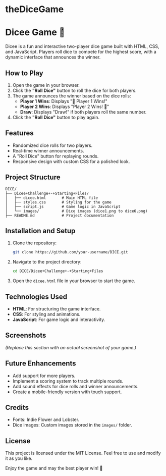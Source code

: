 # theDiceGame
# Dicee Game 🎲

Dicee is a fun and interactive two-player dice game built with HTML, CSS, and JavaScript. Players roll dice to compete for the highest score, with a dynamic interface that announces the winner.

## How to Play

1. Open the game in your browser.
2. Click the **"Roll Dice"** button to roll the dice for both players.
3. The game announces the winner based on the dice rolls:
    - **Player 1 Wins**: Displays "🚩 Player 1 Wins!"
    - **Player 2 Wins**: Displays "Player 2 Wins! 🚩"
    - **Draw**: Displays "Draw!" if both players roll the same number.
4. Click the **"Roll Dice"** button to play again.

## Features

- Randomized dice rolls for two players.
- Real-time winner announcements.
- A "Roll Dice" button for replaying rounds.
- Responsive design with custom CSS for a polished look.

## Project Structure

```
DICE/
├── Dicee+Challenge+-+Starting+Files/
│   ├── dicee.html       # Main HTML file
│   ├── styles.css       # Styling for the game
│   ├── script.js        # Game logic in JavaScript
│   └── images/          # Dice images (dice1.png to dice6.png)
├── README.md            # Project documentation
```

## Installation and Setup

1. Clone the repository:
    ```bash
    git clone https://github.com/your-username/DICE.git
    ```

2. Navigate to the project directory:
    ```bash
    cd DICE/Dicee+Challenge+-+Starting+Files
    ```

3. Open the `dicee.html` file in your browser to start the game.

## Technologies Used

- **HTML**: For structuring the game interface.
- **CSS**: For styling and animations.
- **JavaScript**: For game logic and interactivity.

## Screenshots

*(Replace this section with an actual screenshot of your game.)*

## Future Enhancements

- Add support for more players.
- Implement a scoring system to track multiple rounds.
- Add sound effects for dice rolls and winner announcements.
- Create a mobile-friendly version with touch support.

## Credits

- Fonts: Indie Flower and Lobster.
- Dice images: Custom images stored in the `images/` folder.

## License

This project is licensed under the MIT License. Feel free to use and modify it as you like.

Enjoy the game and may the best player win! 🚩